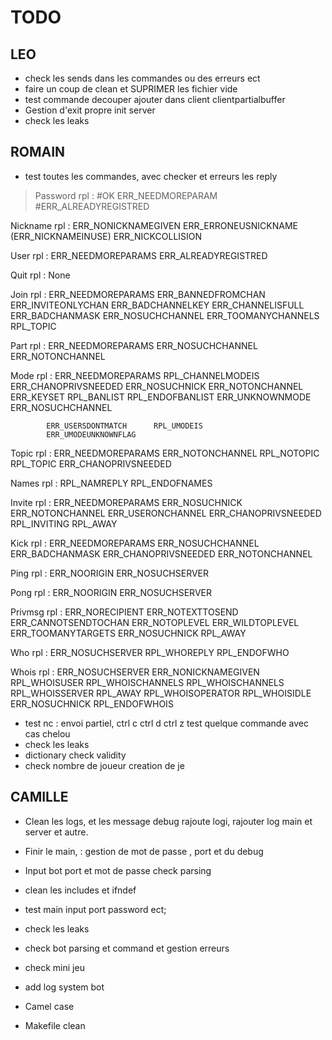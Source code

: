 # TODO

## LEO

- check les sends dans les commandes ou des erreurs ect
- faire un coup de clean et SUPRIMER les fichier vide
- test commande decouper ajouter dans client clientpartialbuffer
- Gestion d'exit propre init server
- check les leaks

## ROMAIN

- test toutes les commandes, avec checker et erreurs les reply

> Password
>	rpl :	#OK ERR_NEEDMOREPARAM		#ERR_ALREADYREGISTRED

Nickname
	rpl :	ERR_NONICKNAMEGIVEN		ERR_ERRONEUSNICKNAME
			(ERR_NICKNAMEINUSE)		ERR_NICKCOLLISION

User
	rpl :	ERR_NEEDMOREPARAMS		ERR_ALREADYREGISTRED

Quit
	rpl :	None

Join
	rpl :	ERR_NEEDMOREPARAMS		ERR_BANNEDFROMCHAN
			ERR_INVITEONLYCHAN		ERR_BADCHANNELKEY
			ERR_CHANNELISFULL		ERR_BADCHANMASK
			ERR_NOSUCHCHANNEL		ERR_TOOMANYCHANNELS
			RPL_TOPIC

Part
	rpl :	ERR_NEEDMOREPARAMS		ERR_NOSUCHCHANNEL
			ERR_NOTONCHANNEL

Mode
	rpl :	ERR_NEEDMOREPARAMS		RPL_CHANNELMODEIS
			ERR_CHANOPRIVSNEEDED	ERR_NOSUCHNICK
			ERR_NOTONCHANNEL		ERR_KEYSET
			RPL_BANLIST				RPL_ENDOFBANLIST
			ERR_UNKNOWNMODE			ERR_NOSUCHCHANNEL

			ERR_USERSDONTMATCH		RPL_UMODEIS
			ERR_UMODEUNKNOWNFLAG

Topic
	rpl :	ERR_NEEDMOREPARAMS		ERR_NOTONCHANNEL
			RPL_NOTOPIC				RPL_TOPIC
			ERR_CHANOPRIVSNEEDED

Names
	rpl :	RPL_NAMREPLY			RPL_ENDOFNAMES

Invite
	rpl :	ERR_NEEDMOREPARAMS		ERR_NOSUCHNICK
			ERR_NOTONCHANNEL		ERR_USERONCHANNEL
			ERR_CHANOPRIVSNEEDED
			RPL_INVITING			RPL_AWAY

Kick
	rpl :	ERR_NEEDMOREPARAMS		ERR_NOSUCHCHANNEL
			ERR_BADCHANMASK			ERR_CHANOPRIVSNEEDED
			ERR_NOTONCHANNEL

Ping
	rpl :	ERR_NOORIGIN			ERR_NOSUCHSERVER

Pong
	rpl :	ERR_NOORIGIN			ERR_NOSUCHSERVER

Privmsg
	rpl :	ERR_NORECIPIENT			ERR_NOTEXTTOSEND
			ERR_CANNOTSENDTOCHAN	ERR_NOTOPLEVEL
			ERR_WILDTOPLEVEL		ERR_TOOMANYTARGETS
			ERR_NOSUCHNICK
			RPL_AWAY

Who
	rpl :	ERR_NOSUCHSERVER
			RPL_WHOREPLY			RPL_ENDOFWHO

Whois
	rpl :	ERR_NOSUCHSERVER		ERR_NONICKNAMEGIVEN
			RPL_WHOISUSER			RPL_WHOISCHANNELS
			RPL_WHOISCHANNELS		RPL_WHOISSERVER
			RPL_AWAY				RPL_WHOISOPERATOR
			RPL_WHOISIDLE			ERR_NOSUCHNICK
			RPL_ENDOFWHOIS

- test nc : envoi partiel, ctrl c ctrl d ctrl z test quelque commande avec cas chelou
- check les leaks
- dictionary check validity
- check nombre de joueur creation de je

## CAMILLE


- Clean les logs, et les message debug rajoute logi, rajouter log main et server et autre.
- Finir le main, : gestion de mot de passe , port et du debug
- Input bot port et mot de passe check parsing
- clean les includes et ifndef
- test main input port password ect;
- check les leaks

- check bot parsing et command et gestion erreurs
- check mini jeu
- add log system bot
- Camel case
- Makefile clean
